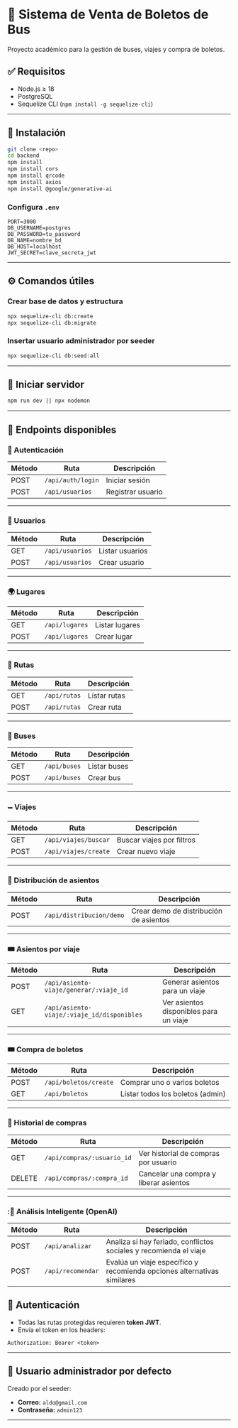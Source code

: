 # 🚌 Sistema de Venta de Boletos de Bus

Proyecto académico para la gestión de buses, viajes y compra de boletos.

## ✅ Requisitos

* Node.js ≥ 18
* PostgreSQL
* Sequelize CLI (`npm install -g sequelize-cli`)

---

## 🔧 Instalación

```bash
git clone <repo>
cd backend
npm install
npm install cors
npm install qrcode
npm install axios
npm install @google/generative-ai


```

### Configura `.env`

```env
PORT=3000
DB_USERNAME=postgres
DB_PASSWORD=tu_password
DB_NAME=nombre_bd
DB_HOST=localhost
JWT_SECRET=clave_secreta_jwt
```

---

## ⚙️ Comandos útiles

### Crear base de datos y estructura

```bash
npx sequelize-cli db:create
npx sequelize-cli db:migrate
```

### Insertar usuario administrador por seeder

```bash
npx sequelize-cli db:seed:all
```

---

## 🚀 Iniciar servidor

```bash
npm run dev || npx nodemon

```

---

## 📌 Endpoints disponibles

### 🔐 Autenticación

| Método | Ruta              | Descripción       |
| ------ | ----------------- | ----------------- |
| POST   | `/api/auth/login` | Iniciar sesión    |
| POST   | `/api/usuarios`   | Registrar usuario |

---

### 👤 Usuarios

| Método | Ruta            | Descripción     |
| ------ | --------------- | --------------- |
| GET    | `/api/usuarios` | Listar usuarios |
| POST   | `/api/usuarios` | Crear usuario   |

---

### 🌍 Lugares

| Método | Ruta           | Descripción    |
| ------ | -------------- | -------------- |
| GET    | `/api/lugares` | Listar lugares |
| POST   | `/api/lugares` | Crear lugar    |

---

### 🛃️ Rutas

| Método | Ruta         | Descripción  |
| ------ | ------------ | ------------ |
| GET    | `/api/rutas` | Listar rutas |
| POST   | `/api/rutas` | Crear ruta   |

---

### 🚌 Buses

| Método | Ruta         | Descripción  |
| ------ | ------------ | ------------ |
| GET    | `/api/buses` | Listar buses |
| POST   | `/api/buses` | Crear bus    |

---

### 🗕️ Viajes

| Método | Ruta                 | Descripción               |
| ------ | -------------------- | ------------------------- |
| GET    | `/api/viajes/buscar` | Buscar viajes por filtros |
| POST   | `/api/viajes/create` | Crear nuevo viaje         |

---

### 👖 Distribución de asientos

| Método | Ruta                     | Descripción                            |
| ------ | ------------------------ | -------------------------------------- |
| POST   | `/api/distribucion/demo` | Crear demo de distribución de asientos |

---

### 🎟️ Asientos por viaje

| Método | Ruta                                       | Descripción                            |
| ------ | ------------------------------------------ | -------------------------------------- |
| POST   | `/api/asiento-viaje/generar/:viaje_id`     | Generar asientos para un viaje         |
| GET    | `/api/asiento-viaje/:viaje_id/disponibles` | Ver asientos disponibles para un viaje |

---

### 🎟️️ Compra de boletos

| Método | Ruta                  | Descripción                      |
| ------ | --------------------- | -------------------------------- |
| POST   | `/api/boletos/create` | Comprar uno o varios boletos     |
| GET    | `/api/boletos`        | Listar todos los boletos (admin) |

---

### 💼 Historial de compras

| Método | Ruta                       | Descripción                            |
| ------ | -------------------------- | -------------------------------------- |
| GET    | `/api/compras/:usuario_id` | Ver historial de compras por usuario   |
| DELETE | `/api/compras/:compra_id`  | Cancelar una compra y liberar asientos |

---
### :🧠 Análisis Inteligente (OpenAI)

| Método | Ruta                 | Descripción                                                             |
| ------ | -------------------- | ----------------------------------------------------------------------- |
| POST   | `/api/analizar`   | Analiza si hay feriado, conflictos sociales y recomienda el viaje       |
| POST   | `/api/recomendar` | Evalúa un viaje específico y recomienda opciones alternativas similares |



## 🔐 Autenticación

* Todas las rutas protegidas requieren **token JWT**.
* Envía el token en los headers:

```http
Authorization: Bearer <token>
```

---

## 🧪 Usuario administrador por defecto

Creado por el seeder:

* **Correo:** `aldo@gmail.com`
* **Contraseña:** `admin123`

---



